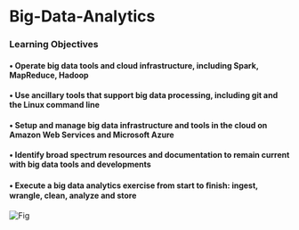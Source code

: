 # Big-Data-Analytics

### Learning Objectives

#### • Operate big data tools and cloud infrastructure, including Spark, MapReduce, Hadoop

#### • Use ancillary tools that support big data processing, including git and the Linux command line

#### • Setup and manage big data infrastructure and tools in the cloud on Amazon Web Services and Microsoft Azure

#### • Identify broad spectrum resources and documentation to remain current with big data tools and developments

#### • Execute a big data analytics exercise from start to ﬁnish: ingest, wrangle, clean, analyze and store

![Fig](images/Fig.png)
